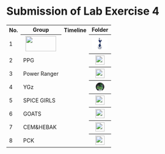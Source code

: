 # Submission of Lab Exercise 4

<table>
  <tr>
    <th>No.</th>
    <th>Group</th>
    <th>Timeline</th>
    <th>Folder</th>
  </tr>
  <tr>
    <td>1</td>
    <th><a href="submissions/lab4/Capybara"><img src="../../project/images/Untitled%20design%20(1).gif" width="80px" height="40px"></a></th>
    <td></td>
    <th><a href="submissions/lab4/Capybara"><img src="../../project/images/Tottenham-Hotspur.jpg" width="41px" height="30px"></a></th>
  </tr>
  <tr>
    <td>2</td>
    <td>PPG</td>
    <td></td>
    <th><a href="submissions/lab4"><img src="../../project/images/floder.png" width="24px" height="24px"></a></th>
  </tr>
  <tr>
    <td>3</td>
    <td>Power Ranger</td>
    <td></td>
    <th><a href="submissions/lab4"><img src="../../project/images/folder.png" width="24px" height="24px"></a></th>
  </tr>
  <tr>
    <td>4</td>
    <td>YGz</td>
    <td></td>
    <th><a href="submissions/lab4"><img src="../../project/images/ygz.png" width="24px" height="24px"></a></th>
  </tr>
  <tr>
    <td>5</td>
    <td>SPICE GIRLS</td>
    <td></td>
    <th><a href="submissions/lab4"><img src="../../project/images/floder.png" width="24px" height="24px"></a></th>
  </tr>
  <tr>
    <td>6</td>
    <td>GOATS</td>
    <td></td>
    <th><a href="submissions/lab4/GOATS"><img src="../../project/images/folder.png" width="24px" height="24px"></a></th>
  </tr>
  <tr>
    <td>7</td>
    <td>CEM&HEBAK</td>
    <td></td>
    <th><a href="submissions/lab4/CEM&HEBAK"><img src="../../project/images/folder.png" width="24px" height="24px"></a></th>
  </tr>
  <tr>
    <td>8</td>
    <td>PCK</td>
    <td></td>
    <th><a href="submissions/lab4/PCK"><img src="../../project/images/folder.png" width="24px" height="24px"></a></th>
  </tr>
</table>
